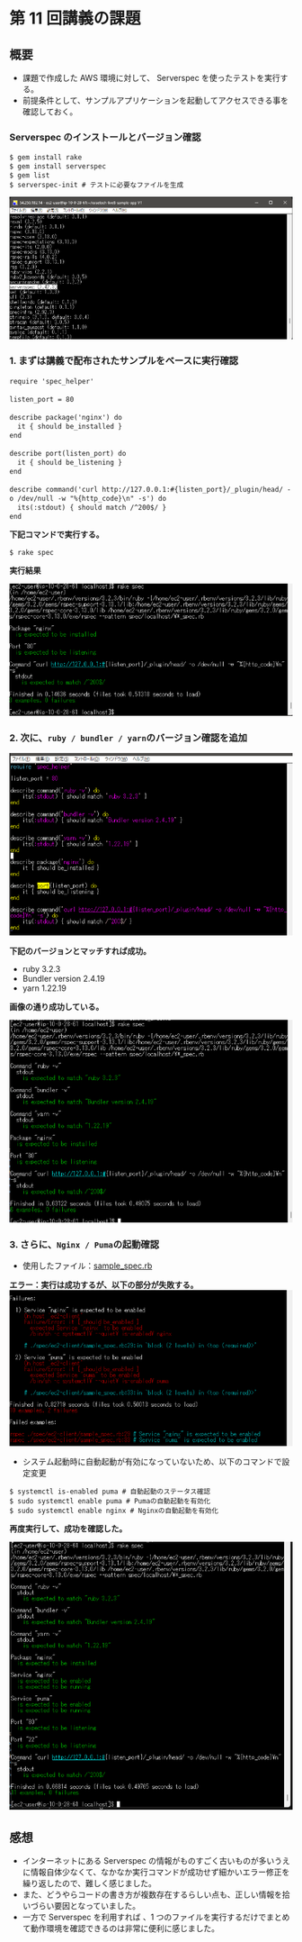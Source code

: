 # 第 11 回講義の課題

## 概要

- 課題で作成した AWS 環境に対して、 Serverspec を使ったテストを実行する。
- 前提条件として、サンプルアプリケーションを起動してアクセスできる事を確認しておく。

### Serverspec のインストールとバージョン確認

```
$ gem install rake
$ gem install serverspec
$ gem list
$ serverspec-init # テストに必要なファイルを生成
```

![Serverspecのバージョン](images/Installed-Serverspec.png)

### 1. まずは講義で配布されたサンプルをベースに実行確認

```
require 'spec_helper'

listen_port = 80

describe package('nginx') do
  it { should be_installed }
end

describe port(listen_port) do
  it { should be_listening }
end

describe command('curl http://127.0.0.1:#{listen_port}/_plugin/head/ -o /dev/null -w "%{http_code}\n" -s') do
  its(:stdout) { should match /^200$/ }
end
```

**下記コマンドで実行する。**

```
$ rake spec
```

**実行結果**

![実行確認1回目](images/rake-spec1.png)

### 2. 次に、`ruby / bundler / yarn`のバージョン確認を追加

![sample_spec.rbファイルを編集](images/sample_spec.rb1.png)

**下記のバージョンとマッチすれば成功。**

- ruby 3.2.3
- Bundler version 2.4.19
- yarn 1.22.19

**画像の通り成功している。**

![実行確認2回目](images/rake-spec2.png)

### 3. さらに、`Nginx / Puma`の起動確認

- 使用したファイル：[sample_spec.rb](sample_spec.rb)

**エラー：実行は成功するが、以下の部分が失敗する。**
![自動起動がエラー](images/Failed-Enabled.png)

- システム起動時に自動起動が有効になっていないため、以下のコマンドで設定変更

```
$ systemctl is-enabled puma # 自動起動のステータス確認
$ sudo systemctl enable puma # Pumaの自動起動を有効化
$ sudo systemctl enable nginx # Nginxの自動起動を有効化
```

**再度実行して、成功を確認した。**

![実行確認3回目](images/Success-Enabled.png)

## 感想

- インターネットにある Serverspec の情報がものすごく古いものが多いうえに情報自体少なくて、なかなか実行コマンドが成功せず細かいエラー修正を繰り返したので、難しく感じました。
- また、どうやらコードの書き方が複数存在するらしい点も、正しい情報を拾いづらい要因となっていました。
- 一方で Serverspec を利用すれば 、1 つのファイルを実行するだけでまとめて動作環境を確認できるのは非常に便利に感じました。
